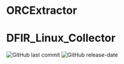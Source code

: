 # ORCExtractor

# DFIR_Linux_Collector
![GitHub last commit](https://img.shields.io/github/last-commit/dupss/ORCExtractor) ![GitHub release-date](https://img.shields.io/github/release-date/dupss/ORCExtractor)  

